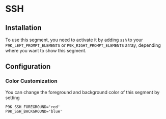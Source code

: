 # SSH

## Installation

To use this segment, you need to activate it by adding `ssh` to your
`P9K_LEFT_PROMPT_ELEMENTS` or `P9K_RIGHT_PROMPT_ELEMENTS` array, depending
where you want to show this segment.

## Configuration

### Color Customization

You can change the foreground and background color of this segment by setting
```
P9K_SSH_FOREGROUND='red'
P9K_SSH_BACKGROUND='blue'
```
